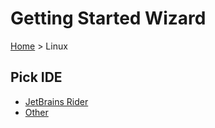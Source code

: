 <!--
GENERATED FILE - DO NOT EDIT
This file was generated by [MarkdownSnippets](https://github.com/SimonCropp/MarkdownSnippets).
Source File: /docs/mdsource/wiz/pickide_Linux.source.md
To change this file edit the source file and then run MarkdownSnippets.
-->

# Getting Started Wizard

[Home](/docs/wiz/readme.md) > Linux

## Pick IDE
 * [JetBrains Rider](picktest_Linux_Rider.md)
 * [Other](picktest_Linux_Other.md)
